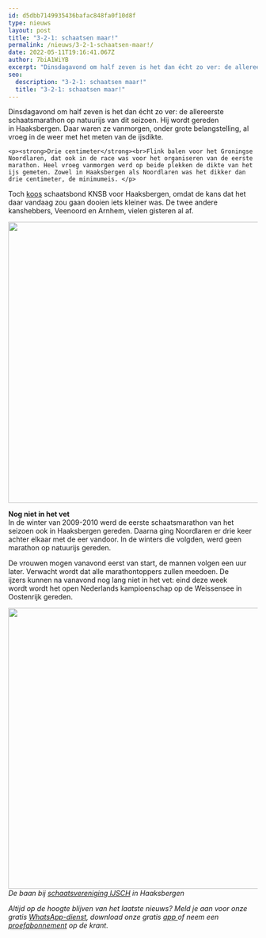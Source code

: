 ```yaml
---
id: d5dbb7149935436bafac848fa0f10d8f
type: nieuws
layout: post
title: "3-2-1: schaatsen maar!"
permalink: /nieuws/3-2-1-schaatsen-maar!/
date: 2022-05-11T19:16:41.067Z
author: 7biA1WiYB
excerpt: "Dinsdagavond om half zeven is het dan écht zo ver: de allereerste schaatsmarathon op natuurijs van dit seizoen. Hij wordt gereden in Haaksbergen. Daar waren ze vanmorgen, onder grote belangstelling, al vroeg in de weer met het meten van de ijsdikte.   "
seo:
  description: "3-2-1: schaatsen maar!"
  title: "3-2-1: schaatsen maar!"
---
```

Dinsdagavond om half zeven is het dan écht zo ver: de allereerste schaatsmarathon op natuurijs van dit seizoen. Hij wordt gereden in Haaksbergen. Daar waren ze vanmorgen, onder grote belangstelling, al vroeg in de weer met het meten van de ijsdikte.   

    <p><strong>Drie centimeter</strong><br>Flink balen voor het Groningse Noordlaren, dat ook in de race was voor het organiseren van de eerste marathon. Heel vroeg vanmorgen werd op beide plekken de dikte van het ijs gemeten. Zowel in Haaksbergen als Noordlaren was het dikker dan drie centimeter, de minimumeis. </p>
<p>Toch <a href="http://knsb.nl/nieuws/eerste-marathon-op-natuurijs-vanavond-in-haaksbergen/">koos</a> schaatsbond KNSB voor Haaksbergen, omdat de kans dat het daar vandaag zou gaan dooien iets kleiner was. De twee andere kanshebbers, Veenoord en Arnhem, vielen gisteren al af.</p>
<p><div class="media media-element-container media-default"><div id="file-15306" class="file file-image file-image-jpeg">

        
  
  <div class="content">
    <img title="ANP" height="567" width="850" style="font-size: 13.008px; line-height: 20.0063px;" class="media-element file-default" src="https://original.sevendays.nl/sites/default/files/schaats2.jpg" alt="">  </div>

  
</div>
</div>
<p><strong>Nog niet in het vet</strong><br>In de winter van<strong> </strong>2009-2010 werd de eerste schaatsmarathon van het seizoen ook in Haaksbergen gereden. Daarna ging Noordlaren er drie keer achter elkaar met de eer vandoor. In de winters die volgden, werd geen marathon op natuurijs gereden. </p>
<p>De vrouwen mogen vanavond eerst van start, de mannen volgen een uur later. Verwacht wordt dat alle marathontoppers zullen meedoen. De ijzers kunnen na vanavond nog lang niet in het vet: eind deze week wordt wordt het open Nederlands kampioenschap op de Weissensee in Oostenrijk gereden. <br><div class="media media-element-container media-default"><div id="file-15308" class="file file-image file-image-jpeg">

        
  
  <div class="content">
    <img title="ANP" height="567" width="850" class="media-element file-default" src="https://original.sevendays.nl/sites/default/files/schaats4.jpg" alt="">  </div>

  
</div>
</div><em>De baan bij <a href="http://www.ijsch.nl/">schaatsvereniging IJSCH</a> in Haaksbergen</em>
<p><em>Altijd op de hoogte blijven van het laatste nieuws? Meld je aan voor onze gratis <a href="https://original.sevendays.nl/whatsapp">WhatsApp-dienst</a>, download onze gratis <a href="https://original.sevendays.nl/app">app </a>of neem een <a href="https://original.sevendays.nl/abonnement">proefabonnement</a> op de krant.</em></p>  
